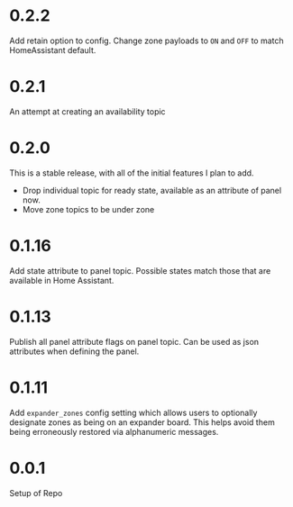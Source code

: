 # 0.2.2
Add retain option to config.
Change zone payloads to `ON` and `OFF` to match HomeAssistant default.

# 0.2.1
An attempt at creating an availability topic

# 0.2.0
This is a stable release, with all of the initial features I plan to add.

- Drop individual topic for ready state, available as an attribute of panel
  now.
- Move zone topics to be under zone

# 0.1.16
Add state attribute to panel topic.  Possible states match those that are
available in Home Assistant.

# 0.1.13
Publish all panel attribute flags on panel topic.  Can be used as json
attributes when defining the panel.

# 0.1.11
Add `expander_zones` config setting which allows users to optionally designate
zones as being on an expander board.  This helps avoid them being erroneously
restored via alphanumeric messages.

# 0.0.1
Setup of Repo

